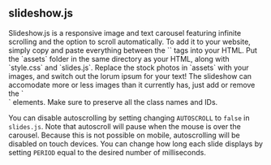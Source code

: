 <h2>slideshow.js</h2>
Slideshow.js is a responsive image and text carousel featuring infinite scrolling and the option to scroll automatically. To add it to your website, simply copy and paste everything between the `<body>` tags into your HTML. Put the `assets` folder in the same directory as your HTML, along with `style.css` and `slides.js`. Replace the stock photos in `assets` with your images, and switch out the lorum ipsum for your text! The slideshow can accomodate more or less images than it currently has, just add or remove the `<div class="carousel-slide">` elements. Make sure to preserve all the class names and IDs.

You can disable autoscrolling by setting changing `AUTOSCROLL` to `false` in `slides.js`. Note that autoscroll will pause when the mouse is over the carousel. Because this is not possible on mobile, autoscrolling will be disabled on touch devices. You can change how long each slide displays by setting `PERIOD` equal to the desired number of milliseconds.
